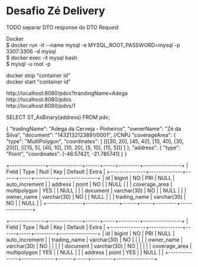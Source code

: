 # Desafio Zé Delivery



TODO
separar DTO response do DTO Request



Docker  
$ docker run -it --name mysql -e MYSQL_ROOT_PASSWORD=mysql -p 3307:3306 -d mysql  
$ docker exec -it mysql bash  
$ mysql -u root -p

docker stop "container id"   
docker start "container id"  



http://localhost:8080/pdvs?trandingName=Adega  
http://localhost:8080/pdvs  
http://localhost:8080/pdvs/1


  SELECT ST_AsBinary(address) FROM pdv;     
  
  
  
{
    "tradingName": "Adega da Cerveja - Pinheiros",
    "ownerName": "Zé da Silva",
    "document": "1432132123891/0001", //CNPJ
    "coverageArea": { 
      "type": "MultiPolygon", 
      "coordinates": [
        [[[30, 20], [45, 40], [10, 40], [30, 20]]], 
        [[[15, 5], [40, 10], [10, 20], [5, 10], [15, 5]]]
      ]
    }, 
    "address": { 
      "type": "Point",
      "coordinates": [-46.57421, -21.785741]
    }
}



+---------------+--------------+------+-----+---------+----------------+
| Field         | Type         | Null | Key | Default | Extra          |
+---------------+--------------+------+-----+---------+----------------+
| id            | bigint       | NO   | PRI | NULL    | auto_increment |
| address       | point        | NO   |     | NULL    |                |
| coverage_area | multipolygon | YES  |     | NULL    |                |
| document      | varchar(30)  | NO   |     | NULL    |                |
| owner_name    | varchar(30)  | NO   |     | NULL    |                |
| trading_name  | varchar(30)  | NO   |     | NULL    |                |
+---------------+--------------+------+-----+---------+----------------+

+---------------+--------------+------+-----+---------+----------------+
| Field         | Type         | Null | Key | Default | Extra          |
+---------------+--------------+------+-----+---------+----------------+
| id            | bigint       | NO   | PRI | NULL    | auto_increment |
| trading_name  | varchar(30)  | NO   |     |         |                |
| owner_name    | varchar(30)  | NO   |     |         |                |
| document      | varchar(30)  | NO   |     |         |                |
| coverage_area | multipolygon | YES  |     | NULL    |                |
| address       | point        | YES  |     | NULL    |                |
+---------------+--------------+------+-----+---------+----------------+




